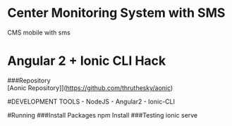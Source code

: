 # Center Monitoring System with SMS
CMS mobile with sms
# Angular 2 + Ionic CLI Hack
###Repository  
[Aonic Repository]](https://github.com/thruthesky/aonic)

#DEVELOPMENT TOOLS
    - NodeJS
    - Angular2
    - Ionic-CLI

#Running
###Install Packages
    npm Install
###Testing
    ionic serve